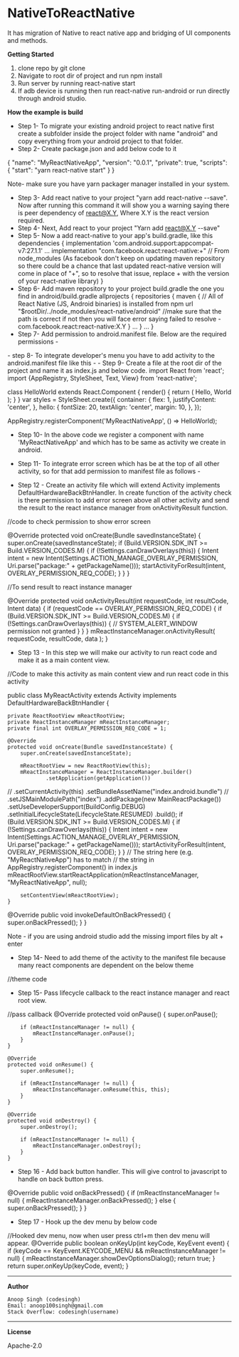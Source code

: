 # NativeToReactNative
It has migration of Native to react native app and bridging of UI components and methods.

**Getting Started**

1) clone repo by git clone 
2) Navigate to root dir of project and run npm install
3) Run server by running react-native start
4) If adb device is running then run react-native run-android or run directly through android studio.

**How the example is build**
 - Step 1- To migrate your existing android project to react native first create a subfolder inside the project folder with name "android" and copy everything from your android project to that folder.
 - Step 2- Create package.json and add below code to it
 
 {
  "name": "MyReactNativeApp",
  "version": "0.0.1",
  "private": true,
  "scripts": {
    "start": "yarn react-native start"
  }
}

Note- make sure you have yarn packager manager installed in your system.
 
 - Step 3- Add react native to your project "yarn add react-native --save". Now after running this command it will show you a warning saying there is peer dependency of react@X.Y, Where X.Y is the react version required.
 - Step 4- Next, Add react to your project "Yarn add react@X.Y --save"
 - Step 5- Now a add react-native to your app's build.gradle, like this
 dependencies {
    implementation 'com.android.support:appcompat-v7:27.1.1'
    ...
    implementation "com.facebook.react:react-native:+" // From node_modules (As facebook don't keep on updating maven repository so there could be a chance that last updated react-native version will come in place of "+", so to resolve that issue, replace + with the version of your react-native library)
 }
 - Step 6- Add maven repository to your project build.gradle the one you find in android/build.gradle
 allprojects {
    repositories {
        maven {
            // All of React Native (JS, Android binaries) is installed from npm
            url "$rootDir/../node_modules/react-native/android" //make sure that the path is correct if not then you will face error saying failed to resolve - com.facebook.react:react-native:X.Y
        }
        ...
    }
    ...
}
 - Step 7- Add permission to android.manifest file. Below are the required permissions - 
 <uses-permission android:name="android.permission.INTERNET" />
 - step 8- To integrate developer's menu you have to add activity to the android.manifest file like this - 
 <activity android:name="com.facebook.react.devsupport.DevSettingsActivity" />
 </application>
 - Step 9- Create a file at the root dir of the project and name it as index.js and below code.
 import React from 'react';
import {AppRegistry, StyleSheet, Text, View} from 'react-native';

class HelloWorld extends React.Component {
  render() {
    return (
      <View style={styles.container}>
        <Text style={styles.hello}>Hello, World</Text>
      </View>
    );
  }
}
var styles = StyleSheet.create({
  container: {
    flex: 1,
    justifyContent: 'center',
  },
  hello: {
    fontSize: 20,
    textAlign: 'center',
    margin: 10,
  },
});

AppRegistry.registerComponent('MyReactNativeApp', () => HelloWorld);

- Step 10- In the above code we register a component with name 'MyReactNativeApp' and which has to be same as activity we create in android.

- Step 11- To integrate error screen which has be at the top of all other activity, so for that add permission to manifest file as follows - <uses-permission android:name="android.permission.SYSTEM_ALERT_WINDOW"/>

- Step 12 - Create an activity file which will extend Activity implements DefaultHardwareBackBtnHandler. In create function of the activity check is there permission to add error screen above all other activity and send the result to the react instance manager from onActivityResult function. 

//code to check permission to show error screen

 @Override
    protected void onCreate(Bundle savedInstanceState) {
        super.onCreate(savedInstanceState);
         if (Build.VERSION.SDK_INT >= Build.VERSION_CODES.M) {
                    if (!Settings.canDrawOverlays(this)) {
                        Intent intent = new Intent(Settings.ACTION_MANAGE_OVERLAY_PERMISSION,
                                Uri.parse("package:" + getPackageName()));
                        startActivityForResult(intent, OVERLAY_PERMISSION_REQ_CODE);
                    }
        }
  }      

//To send result to react instance manager

@Override
    protected void onActivityResult(int requestCode, int resultCode, Intent data) {
        if (requestCode == OVERLAY_PERMISSION_REQ_CODE) {
            if (Build.VERSION.SDK_INT >= Build.VERSION_CODES.M) {
                if (!Settings.canDrawOverlays(this)) {
                    // SYSTEM_ALERT_WINDOW permission not granted
                }
            }
        }
        mReactInstanceManager.onActivityResult( requestCode, resultCode, data );
    }
    
    
- Step 13 - In this step we will make our activity to run react code and make it as a main content view.

//Code to make this activity as main content view and run react code in this activity

public class MyReactActivity extends Activity implements DefaultHardwareBackBtnHandler {

    private ReactRootView mReactRootView;
    private ReactInstanceManager mReactInstanceManager;
    private final int OVERLAY_PERMISSION_REQ_CODE = 1;

    @Override
    protected void onCreate(Bundle savedInstanceState) {
        super.onCreate(savedInstanceState);

        mReactRootView = new ReactRootView(this);
        mReactInstanceManager = ReactInstanceManager.builder()
                .setApplication(getApplication())
//                .setCurrentActivity(this)
                .setBundleAssetName("index.android.bundle")
//                .setJSMainModulePath("index")
                .addPackage(new MainReactPackage())
                .setUseDeveloperSupport(BuildConfig.DEBUG)
                .setInitialLifecycleState(LifecycleState.RESUMED)
                .build();
        if (Build.VERSION.SDK_INT >= Build.VERSION_CODES.M) {
            if (!Settings.canDrawOverlays(this)) {
                Intent intent = new Intent(Settings.ACTION_MANAGE_OVERLAY_PERMISSION,
                        Uri.parse("package:" + getPackageName()));
                startActivityForResult(intent, OVERLAY_PERMISSION_REQ_CODE);
            }
        }
        // The string here (e.g. "MyReactNativeApp") has to match
        // the string in AppRegistry.registerComponent() in index.js
        mReactRootView.startReactApplication(mReactInstanceManager, "MyReactNativeApp", null);

        setContentView(mReactRootView);
    }

@Override
    public void invokeDefaultOnBackPressed() {
        super.onBackPressed();
    }
}

Note - if you are using android studio add the missing import files by alt + enter

- Step 14- Need to add theme of the activity to the manifest file because many react components are dependent on the below theme 

//theme code
<activity
  android:name=".MyReactActivity"
  android:label="@string/app_name"
  android:theme="@style/Theme.AppCompat.Light.NoActionBar">
</activity>

- Step 15- Pass lifecycle callback to the react instance manager and react root view.

//pass callback
 @Override
    protected void onPause() {
        super.onPause();

        if (mReactInstanceManager != null) {
            mReactInstanceManager.onPause();
        }
    }

    @Override
    protected void onResume() {
        super.onResume();

        if (mReactInstanceManager != null) {
            mReactInstanceManager.onResume(this, this);
        }
    }

    @Override
    protected void onDestroy() {
        super.onDestroy();

        if (mReactInstanceManager != null) {
            mReactInstanceManager.onDestroy();
        }
    }
    
- Step 16 - Add back button handler. This will give control to javascript to handle on back button press.

@Override
 public void onBackPressed() {
    if (mReactInstanceManager != null) {
        mReactInstanceManager.onBackPressed();
    } else {
        super.onBackPressed();
    }
}

- Step 17 - Hook up the dev menu by below code

//Hooked dev menu, now when user press ctrl+m then dev menu will appear.
@Override
public boolean onKeyUp(int keyCode, KeyEvent event) {
    if (keyCode == KeyEvent.KEYCODE_MENU && mReactInstanceManager != null) {
        mReactInstanceManager.showDevOptionsDialog();
        return true;
    }
    return super.onKeyUp(keyCode, event);
}
 
----------

**Author**

    Anoop Singh (codesingh)
    Email: anoop100singh@gmail.com
    Stack Overflow: codesingh(username)
    
----------    

**License**
    
Apache-2.0
